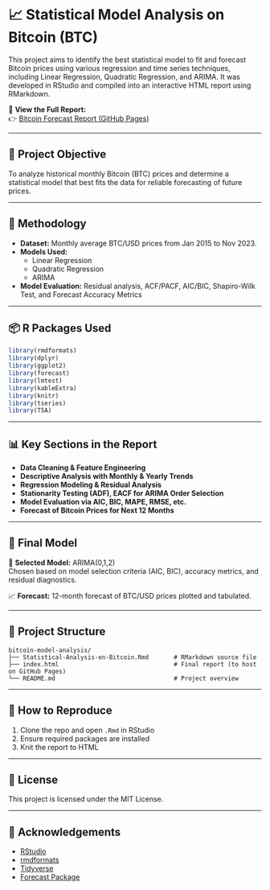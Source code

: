 # 📈 Statistical Model Analysis on Bitcoin (BTC)

This project aims to identify the best statistical model to fit and forecast Bitcoin prices using various regression and time series techniques, including Linear Regression, Quadratic Regression, and ARIMA. It was developed in RStudio and compiled into an interactive HTML report using RMarkdown.

🔗 **View the Full Report:**  
👉 [Bitcoin Forecast Report (GitHub Pages)](https://pd-bds.github.io/Statistical-Analysis-on-Bitcoin/)

---

## 🎯 Project Objective

To analyze historical monthly Bitcoin (BTC) prices and determine a statistical model that best fits the data for reliable forecasting of future prices.

---

## 🔬 Methodology

- **Dataset:** Monthly average BTC/USD prices from Jan 2015 to Nov 2023.
- **Models Used:**
  - Linear Regression
  - Quadratic Regression
  - ARIMA
- **Model Evaluation:** Residual analysis, ACF/PACF, AIC/BIC, Shapiro-Wilk Test, and Forecast Accuracy Metrics

---

## 📦 R Packages Used

```r
library(rmdformats)
library(dplyr)
library(ggplot2)
library(forecast)
library(lmtest)
library(kableExtra)
library(knitr)
library(tseries)
library(TSA)
```

---

## 📊 Key Sections in the Report

- **Data Cleaning & Feature Engineering**
- **Descriptive Analysis with Monthly & Yearly Trends**
- **Regression Modeling & Residual Analysis**
- **Stationarity Testing (ADF), EACF for ARIMA Order Selection**
- **Model Evaluation via AIC, BIC, MAPE, RMSE, etc.**
- **Forecast of Bitcoin Prices for Next 12 Months**

---

## 🧠 Final Model

📌 **Selected Model:** ARIMA(0,1,2)  
Chosen based on model selection criteria (AIC, BIC), accuracy metrics, and residual diagnostics.

📈 **Forecast:** 12-month forecast of BTC/USD prices plotted and tabulated.

---

## 📁 Project Structure

```
bitcoin-model-analysis/
├── Statistical-Analysis-on-Bitcoin.Rmd       # RMarkdown source file
├── index.html                                # Final report (to host on GitHub Pages)
└── README.md                                 # Project overview
```

---

## 🚀 How to Reproduce

1. Clone the repo and open `.Rmd` in RStudio
2. Ensure required packages are installed
3. Knit the report to HTML

---


## 📜 License

This project is licensed under the MIT License.

---

## 🙏 Acknowledgements

- [RStudio](https://posit.co/)
- [rmdformats](https://github.com/juba/rmdformats)
- [Tidyverse](https://www.tidyverse.org/)
- [Forecast Package](https://pkg.robjhyndman.com/forecast/)
